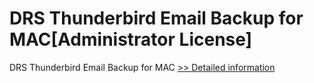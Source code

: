 # DRS Thunderbird Email Backup for MAC[Administrator License]
DRS Thunderbird Email Backup for MAC
[>> Detailed information](https://secure.shareit.com/shareit/product.html?productid=301005010&affiliateid=200057808)
